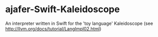 # ajafer-Swift-Kaleidoscope
An interpreter written in Swift for the 'toy language' Kaleidoscope (see http://llvm.org/docs/tutorial/LangImpl02.html)
